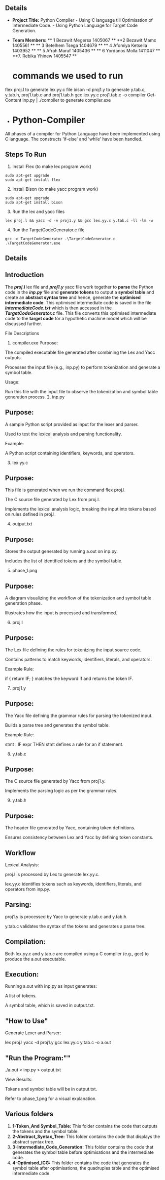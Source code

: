 ## Details
+ **Project Title:** Python Compiler 
	       - Using C language till Optimisation of Intermediate Code.
	       - Using Python Language for Target Code Generation.
+ **Team Members:**
  ** 1	Bezawit Megersa	 1405067 **
   **2	Bezawit Mamo	 1405561 **
  ** 3	Betelhem Tsega	 1404679 **
  ** 4	Afomiya Ketsella 1403952 **
  ** 5	Afrah Maruf	 1405436 **
  ** 6	Yordanos Molla	 1411047 **
   **7.	Rebika Yhinew	 1405547 **
  
   
   # commands we used to run
flex proj.l   to generate lex.yy.c file
bison -d proj1.y to generate y.tab.c, y.tab.h, proj1.tab.c and  proj1.tab.h
gcc lex.yy.c proj1.tab.c -o compiler
Get-Content inp.py | ./compiler  to generate compiler.exe                                    

+ # Python-Compiler
All phases of a compiler for Python Language have been implemented using C language. The constructs 'if-else' and 'while' have been handled.  
  
## Steps To Run
1) Install Flex (to make lex program work)
```
sudo apt-get upgrade
sudo apt-get install flex
```
2) Install Bison (to make yacc program work)
```
sudo apt-get upgrade
sudo apt-get install bison
```
3) Run the lex and yacc files
```
lex proj.l && yacc -d -v proj1.y && gcc lex.yy.c y.tab.c -ll -lm -w
```
4) Run the TargetCodeGenerator.c file
```
gcc -o TargetCodeGenerator .\TargetCodeGenerator.c
.\TargetCodeGenerator.exe
```  
## Details

## Introduction
The **_proj.l_** lex file and **_proj1.y_** yacc file work together to **parse** the Python code in the **_inp.py_** file and **generate tokens** to output a **symbol table** and create an **abstract syntax tree** and hence, generate the **optimised intermediate code**. This optimised intermediate code is saved in the file **_IntermediateCode.txt_** which is then accessed in the **_TargetCodeGenerator.c_** file. This file converts this optimised intermediate code to the **target code** for a hypothetic machine model which will be discussed further.  
  
File Descriptions
1. compiler.exe
Purpose:

The compiled executable file generated after combining the Lex and Yacc outputs.

Processes the input file (e.g., inp.py) to perform tokenization and generate a symbol table.

Usage:

Run this file with the input file to observe the tokenization and symbol table generation process.
2. inp.py
## Purpose:

A sample Python script provided as input for the lexer and parser.

Used to test the lexical analysis and parsing functionality.

Example:

A Python script containing identifiers, keywords, and operators.

3. lex.yy.c

## Purpose:
This file is generated when we run the command flex proj.l.

The C source file generated by Lex from proj.l.

Implements the lexical analysis logic, breaking the input into tokens based on rules defined in proj.l.

4. output.txt

## Purpose:

Stores the output generated by running a.out on inp.py.

Includes the list of identified tokens and the symbol table.

5. phase_1.png

## Purpose:

A diagram visualizing the workflow of the tokenization and symbol table generation phase.

Illustrates how the input is processed and transformed.

6. proj.l

## Purpose:

The Lex file defining the rules for tokenizing the input source code.

Contains patterns to match keywords, identifiers, literals, and operators.

Example Rule:

if { return IF; } matches the keyword if and returns the token IF.

7. proj1.y

## Purpose:

The Yacc file defining the grammar rules for parsing the tokenized input.

Builds a parse tree and generates the symbol table.

Example Rule:

stmt : IF expr THEN stmt defines a rule for an if statement.

8. y.tab.c

## Purpose:

The C source file generated by Yacc from proj1.y.

Implements the parsing logic as per the grammar rules.

9. y.tab.h

## Purpose:

The header file generated by Yacc, containing token definitions.

Ensures consistency between Lex and Yacc by defining token constants.

## Workflow

Lexical Analysis:

proj.l is processed by Lex to generate lex.yy.c.

lex.yy.c identifies tokens such as keywords, identifiers, literals, and operators from inp.py.

## Parsing:

proj1.y is processed by Yacc to generate y.tab.c and y.tab.h.

y.tab.c validates the syntax of the tokens and generates a parse tree.

## Compilation:

Both lex.yy.c and y.tab.c are compiled using a C compiler (e.g., gcc) to produce the a.out executable.

## Execution:

Running a.out with inp.py as input generates:

A list of tokens.

A symbol table, which is saved in output.txt.

## "How to Use"

Generate Lexer and Parser:

lex proj.l
yacc -d proj1.y
gcc lex.yy.c y.tab.c -o a.out

## "Run the Program:""

./a.out < inp.py > output.txt

View Results:

Tokens and symbol table will be in output.txt.

 Refer to phase_1.png for a visual explanation.
## Various folders
1) **1-Token_And Symbol_Table:** This folder contains the code that outputs the tokens and the symbol table.
2) **2-Abstract_Syntax_Tree:** This folder contains the code that displays the abstract syntax tree.
3) **3-Intermediate_Code_Generation:** This folder contains the code that generates the symbol table before optimisations and the intermediate code.
4) **4-Optimised_ICG:** This folder contains the code that generates the symbol table after optimisations, the quadruples table and the optimised intermediate code.
